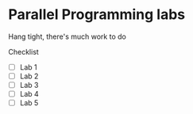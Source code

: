 # Parallel Programming labs

Hang tight, there's much work to do

Checklist

- [ ] Lab 1
- [ ] Lab 2
- [ ] Lab 3
- [ ] Lab 4
- [ ] Lab 5
